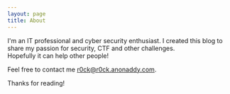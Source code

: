 ```yaml
---
layout: page
title: About
---
```


I'm an IT professional and cyber security enthusiast. I created this blog to share my passion for security, CTF and other challenges.  
Hopefully it can help other people!

Feel free to contact me r0ck@r0ck.anonaddy.com.

Thanks for reading!
